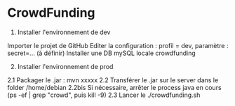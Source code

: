 # CrowdFunding

1. Installer l'environnement de dev

Importer le projet de GitHub
Editer la configuration : profil = dev, paramètre : secret=... (à définir)
Installer une DB mySQL locale crowdfunding

2. Installer l'environnement de prod

2.1 Packager le .jar : mvn xxxxx
2.2 Transférer le .jar sur le server dans le folder /home/debian
2.2bis Si nécessaire, arrêter le process java en cours (ps -ef | grep "crowd", puis kill -9)
2.3 Lancer le ./crowdfunding.sh
